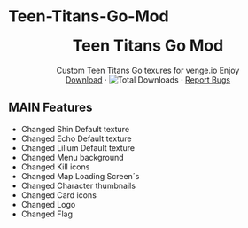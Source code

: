 # Teen-Titans-Go-Mod
<h1 align="center" style="margin-top: 0px;">Teen Titans Go Mod</h1>

 <p align="center">
   Custom Teen Titans Go texures for venge.io Enjoy
    <br />
    <a href="https://github.com/KruzShady/vWeeb/releases/latest/download/Teen Titans-Go-Mod.zip">Download</a>
    ·
    <img alt="Total Downloads" src="https://img.shields.io/github/downloads/dezgg/Neon-Mod/total?label=Downloads">
    ·
    <a href="https://github.com/DezGG/Neon-Mod/issues">Report Bugs</a>
  </p>
</p>

## MAIN Features
- Changed Shin Default texture
- Changed Echo Default texture
- Changed Lilium Default texture
- Changed Menu background
- Changed Kill icons
- Changed Map Loading Screen´s
- Changed Character thumbnails
- Changed Card icons
- Changed Logo
- Changed Flag
